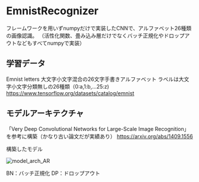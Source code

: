 # EmnistRecognizer
フレームワークを用いずnumpyだけで実装したCNNで、アルファベット26種類の画像認識。
（活性化関数、畳み込み層だけでなくバッチ正規化やドロップアウトなどもすべてnumpyで実装）

## 学習データ
Emnist letters
大文字小文字混合の26文字手書きアルファベット
ラベルは大文字小文字分類無しの26種類（0:a,1:b,...25:z)
https://www.tensorflow.org/datasets/catalog/emnist

## モデルアーキテクチャ
「Very Deep Convolutional Networks for Large-Scale Image Recognition」を参考に構築（かなり古い論文だが実績あり）
https://arxiv.org/abs/1409.1556

構築したモデル

![model_arch_AR](https://user-images.githubusercontent.com/80471123/128650072-9c4d61a4-621b-4d26-b151-de0f40cb26bb.png)


BN：バッチ正規化
DP：ドロップアウト
